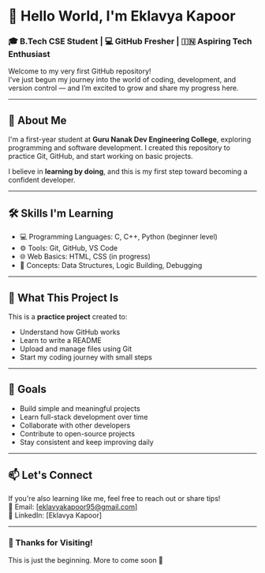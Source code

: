 # 👋 Hello World, I'm Eklavya Kapoor

### 🎓 B.Tech CSE Student | 💻 GitHub Fresher | 🇮🇳 Aspiring Tech Enthusiast

Welcome to my very first GitHub repository!  
I’ve just begun my journey into the world of coding, development, and version control — and I’m excited to grow and share my progress here.

---

## 🌱 About Me

I'm a first-year student at **Guru Nanak Dev Engineering College**, exploring programming and software development. I created this repository to practice Git, GitHub, and start working on basic projects.

I believe in **learning by doing**, and this is my first step toward becoming a confident developer.

---

## 🛠️ Skills I'm Learning

- 💻 Programming Languages: C, C++, Python (beginner level)
- ⚙️ Tools: Git, GitHub, VS Code
- 🌐 Web Basics: HTML, CSS (in progress)
- 🧠 Concepts: Data Structures, Logic Building, Debugging

---

## 📁 What This Project Is

This is a **practice project** created to:
- Understand how GitHub works
- Learn to write a README
- Upload and manage files using Git
- Start my coding journey with small steps

---

## 🚀 Goals

- Build simple and meaningful projects
- Learn full-stack development over time
- Collaborate with other developers
- Contribute to open-source projects
- Stay consistent and keep improving daily

---

## 📫 Let's Connect

If you're also learning like me, feel free to reach out or share tips!  
📧 Email: [eklavyakapoor95@gmail.com]  
🔗 LinkedIn: [Eklavya Kapoor]

---

### 🙏 Thanks for Visiting!

This is just the beginning. More to come soon 🚀
